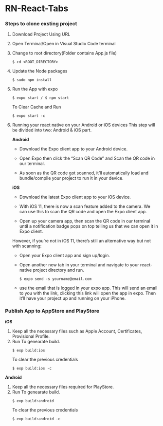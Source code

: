 # RN-React-Tabs

### Steps to clone exsting project
1. Download Project Using URL
2. Open Terminal/Open in Visual Studio Code terminal
3. Change to root directory(Folder contains App.js file) 

   ``` 
   $ cd <ROOT_DIRECTORY> 
   ```
   
4. Update the Node packages 

   ``` 
   $ sudo npm install 
   ```
   
5. Run the App with expo

   ```
   $ expo start / $ npm start
   ```
   
   To Clear Cache and Run
   
   ```
   $ expo start -c
   ```
 
6. Running your react native on your Android or iOS devices
   This step will be divided into two: Android & iOS part.

   **Android**
   
   - Download the Expo client app to your Android device.
     
   - Open Expo then click the “Scan QR Code” and Scan the QR code in our terminal.
     
   - As soon as the QR code got scanned, it’ll automatically load and bundle/compile your project to run it in your device.
     
   **iOS**
   
   - Download the latest Expo client app to your iOS device.
     
   - With iOS 11, there is now a scan feature added to the camera. We can use this to scan the QR code and open the Expo client app.
     
   - Open up your camera app, then scan the QR code in our terminal until a notification badge pops on top telling us that we can open it in Expo client.
     
   However, if you’re not in iOS 11, there’s still an alternative way but not with scanning:
   
   - Open your Expo client app and sign up/login.
     
   - Open another new tab in your terminal and navigate to your react-native project directory and run.
      ```
      $ expo send -s yourname@email.com
      ```
        
   - use the email that is logged in your expo app. This will send an email to you with the link, clicking this link will open the app in expo. Then it’ll have your project up and running on your iPhone.


### Publish App to AppStore and PlayStore
  **iOS**
  1. Keep all the necessary files such as Apple Account, Certificates, Provisional Profile.
  2. Run
     To genearate build.
     ```
     $ exp build:ios
     ```
     To clear the previous credentials
     ```
     $ exp build:ios -c
     ```
  **Android**
  1. Keep all the necessary files required for PlayStore.
  2. Run
     To genearate build.
     ```
     $ exp build:android
     ```
     To clear the previous credentials
     ```
     $ exp build:android -c
     ```
